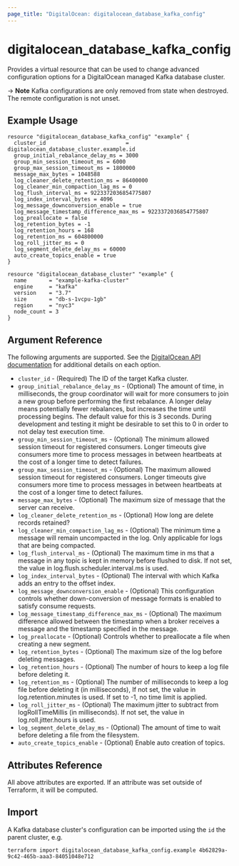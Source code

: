 ```yaml
---
page_title: "DigitalOcean: digitalocean_database_kafka_config"
---
```


# digitalocean\_database\_kafka\_config

Provides a virtual resource that can be used to change advanced configuration
options for a DigitalOcean managed Kafka database cluster.

-> **Note** Kafka configurations are only removed from state when destroyed. The remote configuration is not unset.

## Example Usage

```hcl
resource "digitalocean_database_kafka_config" "example" {
  cluster_id                         = digitalocean_database_cluster.example.id
  group_initial_rebalance_delay_ms = 3000
  group_min_session_timeout_ms = 6000
  group_max_session_timeout_ms = 1800000
  message_max_bytes = 1048588
  log_cleaner_delete_retention_ms = 86400000
  log_cleaner_min_compaction_lag_ms = 0
  log_flush_interval_ms = 9223372036854775807
  log_index_interval_bytes = 4096
  log_message_downconversion_enable = true
  log_message_timestamp_difference_max_ms = 9223372036854775807
  log_preallocate = false
  log_retention_bytes = -1
  log_retention_hours = 168
  log_retention_ms = 604800000
  log_roll_jitter_ms = 0
  log_segment_delete_delay_ms = 60000
  auto_create_topics_enable = true
}

resource "digitalocean_database_cluster" "example" {
  name       = "example-kafka-cluster"
  engine     = "kafka"
  version    = "3.7"
  size       = "db-s-1vcpu-1gb"
  region     = "nyc3"
  node_count = 3
}
```


## Argument Reference

The following arguments are supported. See the [DigitalOcean API documentation](https://docs.digitalocean.com/reference/api/api-reference/#operation/databases_patch_config)
for additional details on each option.

* `cluster_id` - (Required)  The ID of the target Kafka cluster.
* `group_initial_rebalance_delay_ms` - (Optional) The amount of time, in milliseconds, the group coordinator will wait for more consumers to join a new group before performing the first rebalance. A longer delay means potentially fewer rebalances, but increases the time until processing begins. The default value for this is 3 seconds. During development and testing it might be desirable to set this to 0 in order to not delay test execution time.
* `group_min_session_timeout_ms` - (Optional) The minimum allowed session timeout for registered consumers. Longer timeouts give consumers more time to process messages in between heartbeats at the cost of a longer time to detect failures.
* `group_max_session_timeout_ms` - (Optional) The maximum allowed session timeout for registered consumers. Longer timeouts give consumers more time to process messages in between heartbeats at the cost of a longer time to detect failures.
* `message_max_bytes` - (Optional) The maximum size of message that the server can receive.
* `log_cleaner_delete_retention_ms` - (Optional) How long are delete records retained?
* `log_cleaner_min_compaction_lag_ms` - (Optional) The minimum time a message will remain uncompacted in the log. Only applicable for logs that are being compacted.
* `log_flush_interval_ms` - (Optional) The maximum time in ms that a message in any topic is kept in memory before flushed to disk. If not set, the value in log.flush.scheduler.interval.ms is used.
* `log_index_interval_bytes` - (Optional) The interval with which Kafka adds an entry to the offset index.
* `log_message_downconversion_enable` - (Optional) This configuration controls whether down-conversion of message formats is enabled to satisfy consume requests.
* `log_message_timestamp_difference_max_ms` - (Optional) The maximum difference allowed between the timestamp when a broker receives a message and the timestamp specified in the message.
* `log_preallocate` - (Optional) Controls whether to preallocate a file when creating a new segment.
* `log_retention_bytes` - (Optional) The maximum size of the log before deleting messages.
* `log_retention_hours` - (Optional) The number of hours to keep a log file before deleting it.
* `log_retention_ms` - (Optional) The number of milliseconds to keep a log file before deleting it (in milliseconds), If not set, the value in log.retention.minutes is used. If set to -1, no time limit is applied.
* `log_roll_jitter_ms` - (Optional) The maximum jitter to subtract from logRollTimeMillis (in milliseconds). If not set, the value in log.roll.jitter.hours is used.
* `log_segment_delete_delay_ms` - (Optional) The amount of time to wait before deleting a file from the filesystem.
* `auto_create_topics_enable` - (Optional) Enable auto creation of topics.

## Attributes Reference

All above attributes are exported. If an attribute was set outside of Terraform, it will be computed.

## Import

A Kafka database cluster's configuration can be imported using the `id` the parent cluster, e.g.

```
terraform import digitalocean_database_kafka_config.example 4b62829a-9c42-465b-aaa3-84051048e712
```
